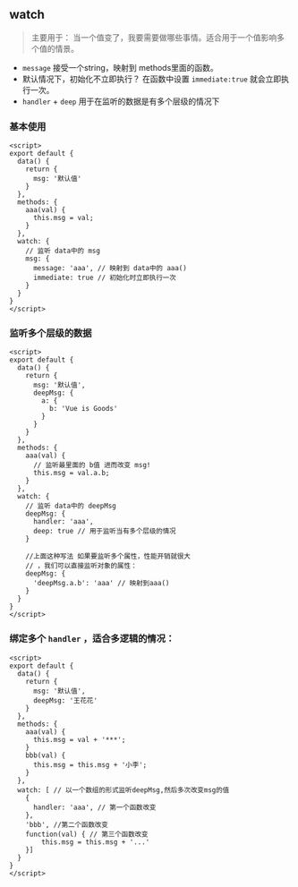 ## watch

> 主要用于： 当一个值变了，我要需要做哪些事情。适合用于一个值影响多个值的情景。

- `message` 接受一个string，映射到 methods里面的函数。
- 默认情况下，初始化不立即执行？ 在函数中设置 `immediate:true`  就会立即执行一次。
- `handler` + `deep` 用于在监听的数据是有多个层级的情况下



### 基本使用

```vue
<script>
export default {
  data() {
    return {
      msg: '默认值'
    }
  },
  methods: {
    aaa(val) {
      this.msg = val;
    }
  },
  watch: {
    // 监听 data中的 msg
	msg: {
      message: 'aaa', // 映射到 data中的 aaa()
      immediate: true // 初始化时立即执行一次
    }
  }
}
</script>
```



### 监听多个层级的数据

```vue
<script>
export default {
  data() {
    return {
      msg: '默认值',
      deepMsg: {
        a: {
          b: 'Vue is Goods'
        }
      }
    }
  },
  methods: {
    aaa(val) {
      // 监听最里面的 b值 进而改变 msg!
      this.msg = val.a.b;
    }
  },
  watch: {
    // 监听 data中的 deepMsg
	deepMsg: {
      handler: 'aaa',
	  deep: true // 用于监听当有多个层级的情况
    }
      
    //上面这种写法 如果要监听多个属性，性能开销就很大
    // ，我们可以直接监听对象的属性：
    deepMsg: {
      'deepMsg.a.b': 'aaa' // 映射到aaa()  
  	}
  }
}
</script>
```



### 绑定多个 `handler` ，适合多逻辑的情况：

```vue
<script>
export default {
  data() {
    return {
      msg: '默认值',
      deepMsg: '王花花'
    }
  },
  methods: {
    aaa(val) {
      this.msg = val + '***';
    }
    bbb(val) {
      this.msg = this.msg + '小李';
    }
  },
  watch: [ // 以一个数组的形式监听deepMsg,然后多次改变msg的值
    {
      handler: 'aaa', // 第一个函数改变
    },
    'bbb', //第二个函数改变
    function(val) { // 第三个函数改变
        this.msg = this.msg + '...'
    }]
  }
}
</script>
```

